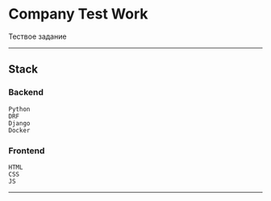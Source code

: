 # Company Test Work
Тествое задание
***
## Stack
### Backend
    Python
    DRF
    Django
    Docker
### Frontend
    HTML
    CSS
    JS
***
